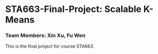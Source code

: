 # STA663-Final-Project: Scalable K-Means

### Team Members: Xin Xu, Fu Wen

This is the final project for course STA663. 
